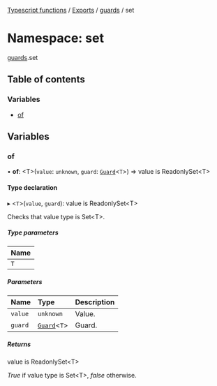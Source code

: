 [Typescript functions](../index.md) / [Exports](../modules.md) / [guards](guards.md) / set

# Namespace: set

[guards](guards.md).set

## Table of contents

### Variables

- [of](guards.set.md#of)

## Variables

### of

• **of**: <T\>(`value`: `unknown`, `guard`: [`Guard`](../interfaces/guards.Guard.md)<`T`\>) => value is ReadonlySet<T\>

#### Type declaration

▸ <`T`\>(`value`, `guard`): value is ReadonlySet<T\>

Checks that value type is Set\<T\>.

##### Type parameters

| Name |
| :------ |
| `T` |

##### Parameters

| Name | Type | Description |
| :------ | :------ | :------ |
| `value` | `unknown` | Value. |
| `guard` | [`Guard`](../interfaces/guards.Guard.md)<`T`\> | Guard. |

##### Returns

value is ReadonlySet<T\>

_True_ if value type is Set\<T\>, _false_ otherwise.
